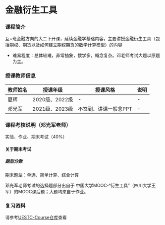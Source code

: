 # 金融衍生工具

### 课程简介

互+班金融方向的大二下开课，延续金融学基础内容，主要讲授金融衍生工具（包括期权、期货以及如何建立期权期货的数学计算模型）的内容

- 难易程度：总体较难，非常抽象，数学多，概念复杂。邓老师考试大题以原题为主。

### 授课教师信息

| 教师姓名 | 授课年级               | 授课风格                                                     | 说明       |
| -------- | ---------------------- | ------------------------------------------------------------ | ---------- |
| 夏辉  | 2020级、2022级 | - | - |
| 邓光军  | 2021级、2023级 | 不签到、讲课一般念PPT | - |

### 课程考核说明（邓光军老师）

实验、作业、期末考试（40%）

#### 关于期末考试

##### 题型分数

期末题型：单选、简单计算、综合计算

邓光军老师考试的选择题部分出自于 中国大学MOOC-“衍生工具”（四川大学王军）的MOOC课后题；大题均来自于作业。


### 复习资料

请参考[UESTC-Course仓库](https://github.com/Xovee/uestc-course/tree/main/%E8%AF%BE%E7%A8%8B%E7%9B%AE%E5%BD%95/%E9%87%91%E8%9E%8D%E8%A1%8D%E7%94%9F%E5%B7%A5%E5%85%B7)查看







